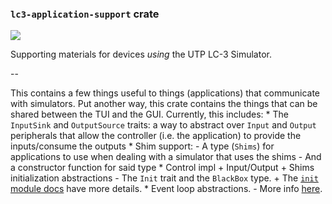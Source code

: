 ### `lc3-application-support` crate

[![](https://github.com/ut-utp/prototype/workflows/application-support/badge.svg)](https://github.com/ut-utp/prototype/actions?query=workflow%3Aapplication-support)

Supporting materials for devices _using_ the UTP LC-3 Simulator.

--

This contains a few things useful to things (applications) that communicate with simulators. Put another way, this crate contains the things that can be shared between the TUI and the GUI. Currently, this includes:
    * The `InputSink` and `OutputSource` traits: a way to abstract over `Input` and `Output` peripherals that allow the controller (i.e. the application) to provide the inputs/consume the outputs
    * Shim support:
        - A type (`Shims`) for applications to use when dealing with a simulator that uses the shims
        - And a constructor function for said type
    * Control impl + Input/Output + Shims initialization abstractions
        - The `Init` trait and the `BlackBox` type.
            + The [`init` module docs](src/init/mod.rs) have more details.
    * Event loop abstractions.
        - More info [here](src/event_loop.rs).
